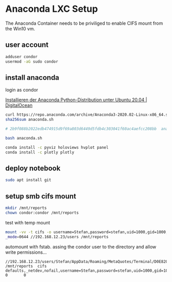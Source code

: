 # Anaconda LXC Setup

The Anaconda Container needs to be priviliged to enable CIFS mount from the Win10 vm.

## user account

```sh
adduser condor
usermod -aG sudo condor
```

## install anaconda 

login as condor

[Installieren der Anaconda Python-Distribution unter Ubuntu 20.04 | DigitalOcean](https://www.digitalocean.com/community/tutorials/how-to-install-the-anaconda-python-distribution-on-ubuntu-20-04-de)

```sh
curl https://repo.anaconda.com/archive/Anaconda3-2020.02-Linux-x86_64.sh --output anaconda.sh
sha256sum anaconda.sh

# 2b9f088b2022edb474915d9f69a803d6449d5fdb4c303041f60ac4aefcc208bb  anaconda.sh

bash anaconda.sh
```

```sh
conda install -c pyviz holoviews hvplot panel
conda install -c plotly plotly
```

## deploy notebook

```sh
sudo apt install git
```

## setup smb cifs mount

```sh
mkdir /mnt/reports
chown condor:condor /mnt/reports
```

test with temp mount

```sh
mount -vv -t cifs -o username=Stefan,password=stefan,uid=1000,gid=1000,dir_mode=0755,file
_mode=0644 //192.168.12.23/users /mnt/reports
```

automount with fstab.
assing the condor user to the directory and allow write permissions...

```fstab
//192.168.12.23/users/Stefan/AppData/Roaming/MetaQuotes/Terminal/D0E8209F77C8CF37AD8BF550E51FF075/reports /mnt/reports  cifs    defaults,_netdev,nofail,username=Stefan,password=stefan,uid=1000,gid=1000,dir_mode=0755,file_mode=0644          0       0
```
